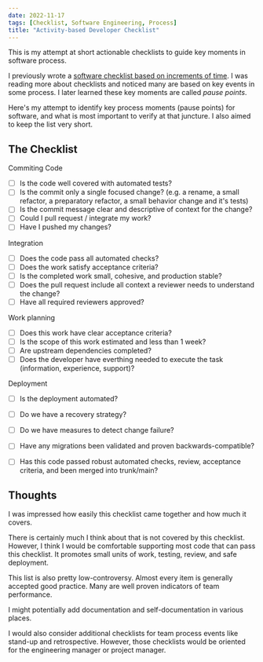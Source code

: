 ```yaml
---
date: 2022-11-17
tags: [Checklist, Software Engineering, Process]
title: "Activity-based Developer Checklist"
---
```


This is my attempt at short actionable checklists to guide key moments in software process.
<!--more-->

I previously wrote a [software checklist based on increments of time](../../posts/2022/2022-01-21-Development-Cycles-Checklist.md).
I was reading more about checklists and noticed many are based on key events in some process. I later learned these key moments are called *pause points*.

Here's my attempt to identify key process moments (pause points) for software, and what is most important to verify at that juncture.
I also aimed to keep the list very short.

## The Checklist
Commiting Code
  - [ ] Is the code well covered with automated tests?
  - [ ] Is the commit only a single focused change? (e.g. a rename, a small refactor, a preparatory refactor, a small behavior change and it's tests)
  - [ ] Is the commit message clear and descriptive of context for the change?
  - [ ] Could I pull request / integrate my work?
  - [ ] Have I pushed my changes?

Integration
  - [ ] Does the code pass all automated checks?
  - [ ] Does the work satisfy acceptance criteria?
  - [ ] Is the completed work small, cohesive, and production stable?
  - [ ] Does the pull request include all context a reviewer needs to understand the change?
  - [ ] Have all required reviewers approved?
  <!-- - [ ] is any new behavior covered by tests? -->

Work planning
  - [ ] Does this work have clear acceptance criteria?
  - [ ] Is the scope of this work estimated and less than 1 week?
  - [ ] Are upstream dependencies completed?
  - [ ] Does the developer have everthing needed to execute the task (information, experience, support)?
<!-- Access to domain experts to clarify work? -->

Deployment
  - [ ] Is the deployment automated?
  - [ ] Do we have a recovery strategy?
  - [ ] Do we have measures to detect change failure?
  - [ ] Have any migrations been validated and proven backwards-compatible?
  - [ ] Has this code passed robust automated checks, review, acceptance criteria, and been merged into trunk/main?


## Thoughts
I was impressed how easily this checklist came together and how much it covers.

There is certainly much I think about that is not covered by this checklist. 
However, I think I would be comfortable supporting most code that can pass this checklist.
It promotes small units of work, testing, review, and safe deployment. 

This list is also pretty low-controversy. Almost every item is generally accepted good practice. 
Many are well proven indicators of team performance.

I might potentially add documentation and self-documentation in various places.

I would also consider additional checklists for team process events like stand-up and retrospective.
However, those checklists would be oriented for the engineering manager or project manager.

<!-- Achieving these checklist would likely require training. For example, learning effective design and testing practices that enable those small units of work. 
But, the design is probably fairly good if it can sustain those small increments of work.
The checklist doesn't teach all necessary skills, but it does put up guard rails to continue pushing toward good practice. 

Trying to say the checklist isn't sufficient to be an expert, but it should be good pressure toward expert practices
-->

<!-- Standup is mostly about proactively identifying issues. It might look Something like this

Standup
  - [ ] Has every developer been able to complete an increment of work in the last day (could be a design doc progress, code commits, recorded measurements, etc)?
  - [ ] Is any work over it's estimate?
  - [ ] Have any unexpected blockers, complexities, or unknowns been discovered that endanger completion of work?
  - [ ] Are any developers feeling unconfident about their work -->